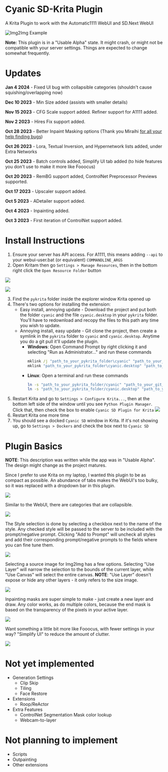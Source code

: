 # Cyanic SD-Krita Plugin

A Krita Plugin to work with the Automatic1111 WebUI and SD.Next WebUI

![Img2Img Example](readme_imgs/img2img_example.png "Img2Img Example")

**Note:** This plugin is in a "Usable Alpha" state. It might crash, or might not be compatible with your server settings. Things are expected to change somewhat frequently.

# Updates
**Jan 4 2024** - Fixed UI bug with collapsible categories (shouldn't cause squishing/overlapping now)

**Dec 10 2023** - Min Size added (assists with smaller details)

**Nov 15 2023** - CFG Scale support added. Refiner support for A1111 added.

**Nov 2 2023** - Hires Fix support added.

**Oct 28 2023** - Better Inpaint Masking options (Thank you Miraihi [for all your help finding bugs](https://github.com/DrCyanide/cyanic-sd-krita/issues?q=author%3AMiraihi+))

**Oct 26 2023** - Lora, Textual Inversion, and Hypernetwork lists added, under Extra Networks 

**Oct 25 2023** - Batch controls added, Simplify UI tab added (to hide features you don't use to make it more like Fooocus)

**Oct 20 2023** - RemBG support added, ControlNet Preprocessor Previews supported.

**Oct 17 2023** - Upscaler support added.

**Oct 5 2023** - ADetailer support added.

**Oct 4 2023** - Inpainting added.

**Oct 3 2023** - First iteration of ControlNet support added. 


# Install Instructions
1. Ensure your server has API access. For A1111, this means adding `--api` to your webui-user.bat (or equivalent) `COMMANDLINE_ARGS`
2. Open Kritam then go `Settings > Manage Resources`, then in the bottom right click the `Open Resource Folder` button

![](readme_imgs/krita_settings.png)

![](readme_imgs/krita_manage_resources.png)

3. Find the `pykrita` folder inside the explorer window Krita opened up
4. There's two options for installing the extension:
    * Easy install, annoying update - Download the project and put both the folder `cyanic` and the file `cyanic.desktop` in your `pykrita` folder. You'll have to redownload and recopy the files to this path any time you wish to update.
    * Annoying install, easy update - Git clone the project, then create a symlink in the `pykrita` folder to `cyanic` and `cyanic.desktop`. Anytime you do a git pull it'll update the plugin.
        * **Windows**: Open Command Prompt by right clicking it and selecting "Run as Administrator..." and run these commands
            ```bat
            mklink /j "path_to_your_pykrita_folder\cyanic" "path_to_your_git_pull\cyanic"
            mklink "path_to_your_pykrita_folder\cyanic.desktop" "path_to_your_git_pull\cyanic.desktop"
            ```
        * **Linux**: Open a terminal and run these commands
            ```sh
            ln -s "path_to_your_pykrita_folder/cyanic" "path_to_your_git_pull/cyanic"
            ln -s "path_to_your_pykrita_folder/cyanic.desktop" "path_to_your_git_pull/cyanic.desktop"
            ```
5. Restart Krita and go to `Settings > Configure Krita...`, then at the bottom left side of the window until you see `Python Plugin Manager`. Click that, then check the box to enable `Cyanic SD Plugin for Krita`
![](readme_imgs/krita_configure.png)
6. Restart Krita one more time
7. You should see a docked `Cyanic SD` window in Krita. If it's not showing up, go to `Settings > Dockers` and check the box next to `Cyanic SD`

# Plugin Basics
**NOTE**: This description was written while the app was in "Usable Alpha". The design might change as the project matures.

Since I prefer to use Krita on my laptop, I wanted this plugin to be as compact as possible. An abundance of tabs makes the WebUI's too bulky, so it was replaced with a dropdown bar in this plugin.

![](readme_imgs/page_select.png)

Similar to the WebUI, there are categories that are collapsible. 

![](readme_imgs/collapsible.gif)

The Style selection is done by selecting a checkbox next to the name of the style. Any checked style will be passed to the server to be included with the prompt/negative prompt. Clicking "Add to Prompt" will uncheck all styles and add their corresponding prompt/negative prompts to the fields where you can fine tune them. 

![](readme_imgs/style_select.png)

Selecting a source image for Img2Img has a few options. Selecting "Use Layer" will narrow the selection to the bounds of the current layer, while "Use Canvas" will select the entire canvas. **NOTE**: "Use Layer" doesn't expose or hide any other layers - it only refers to the size image.

![](readme_imgs/source_image.gif)

Inpainting masks are super simple to make - just create a new layer and draw. Any color works, as do multiple colors, because the end mask is based on the transparency of the pixels in your active layer. 

![](readme_imgs/inpaint_mask.gif)

Want something a little bit more like Fooocus, with fewer settings in your way? "Simplify UI" to reduce the amount of clutter.

![](readme_imgs/simplify_ui.gif)

# Not yet implemented
* Generation Settings
    * Clip Skip
    * Tiling
    * Face Restore
* Extensions
    * Roop/ReActor
* Extra Features
    * ControlNet Segmentation Mask color lookup
    * Webcam-to-layer

# Not planning to implement
* Scripts
* Outpainting
* Other extensions
